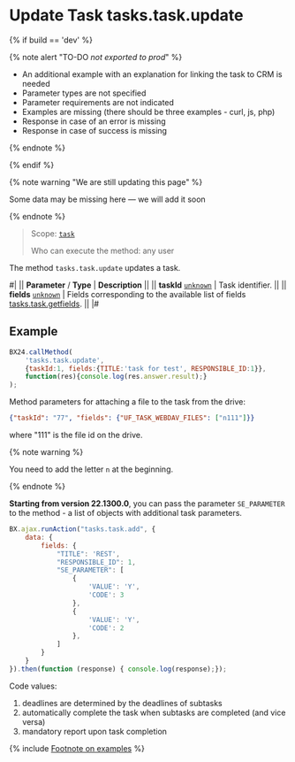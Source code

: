 # Update Task tasks.task.update

{% if build == 'dev' %}

{% note alert "TO-DO _not exported to prod_" %}

- An additional example with an explanation for linking the task to CRM is needed
- Parameter types are not specified
- Parameter requirements are not indicated
- Examples are missing (there should be three examples - curl, js, php)
- Response in case of an error is missing
- Response in case of success is missing
 
{% endnote %}

{% endif %}

{% note warning "We are still updating this page" %}

Some data may be missing here — we will add it soon

{% endnote %}

> Scope: [`task`](../scopes/permissions.md)
>
> Who can execute the method: any user

The method `tasks.task.update` updates a task.

#|
|| **Parameter** / **Type** | **Description** ||
|| **taskId**
[`unknown`](../data-types.md) | Task identifier. ||
|| **fields**
[`unknown`](../data-types.md) | Fields corresponding to the available list of fields [tasks.task.getfields](./tasks-task-get-fields.md). ||
|#

## Example

```js
BX24.callMethod(
    'tasks.task.update',
    {taskId:1, fields:{TITLE:'task for test', RESPONSIBLE_ID:1}},
    function(res){console.log(res.answer.result);}
);
```

Method parameters for attaching a file to the task from the drive:

```json
{"taskId": "77", "fields": {"UF_TASK_WEBDAV_FILES": ["n111"]}}
```

where "111" is the file id on the drive.

{% note warning %}

You need to add the letter `n` at the beginning.

{% endnote %}

**Starting from version 22.1300.0**, you can pass the parameter `SE_PARAMETER` to the method - a list of objects with additional task parameters.

```js
BX.ajax.runAction("tasks.task.add", {
    data: {
        fields: {
            "TITLE": 'REST',
            "RESPONSIBLE_ID": 1,
            "SE_PARAMETER": [
                {
                    'VALUE': 'Y',
                    'CODE': 3
                },
                {
                    'VALUE': 'Y',
                    'CODE': 2
                },
            ]
        }
    }
}).then(function (response) { console.log(response);});
```

Code values:

1. deadlines are determined by the deadlines of subtasks
2. automatically complete the task when subtasks are completed (and vice versa)
3. mandatory report upon task completion

{% include [Footnote on examples](../../_includes/examples.md) %}